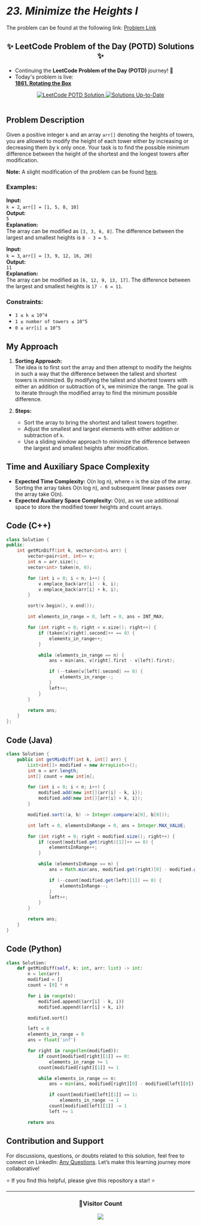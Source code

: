 # *23. Minimize the Heights I*

The problem can be found at the following link: [Problem Link](https://www.geeksforgeeks.org/problems/minimize-the-heights3351/1)

<div align="center">
  <h2>✨ LeetCode Problem of the Day (POTD) Solutions ✨</h2>
</div>

- Continuing the **LeetCode Problem of the Day (POTD)** journey! 🎯  
- Today's problem is live:  
  **[1861. Rotating the Box](https://github.com/Hunterdii/Leetcode-POTD/blob/main/November%202024%20Leetcode%20Solution/1861.Rotating%20the%20Box.md)**  

<div align="center">
  <a href="https://github.com/Hunterdii/Leetcode-POTD/blob/main/November%202024%20Leetcode%20Solution/1861.Rotating%20the%20Box.md">
    <img src="https://img.shields.io/badge/LeetCode%20POTD-Solution%20Live-brightgreen?style=for-the-badge&logo=leetcode" alt="LeetCode POTD Solution" />
  </a>
  <a href="https://github.com/Hunterdii/Leetcode-POTD/blob/main/November%202024%20Leetcode%20Solution/1861.Rotating%20the%20Box.md">
    <img src="https://img.shields.io/badge/Solutions-Up%20to%20Date-blue?style=for-the-badge" alt="Solutions Up-to-Date" />
  </a>
</div>

<br/>

## Problem Description

Given a positive integer `k` and an array `arr[]` denoting the heights of towers, you are allowed to modify the height of each tower either by increasing or decreasing them by `k` only once. Your task is to find the possible minimum difference between the height of the shortest and the longest towers after modification.

**Note:** A slight modification of the problem can be found [here](https://www.geeksforgeeks.org/problems/minimize-the-heights3351/1).

### Examples:

**Input:**  
`k = 2`, `arr[] = [1, 5, 8, 10]`  
**Output:**  
`5`  
**Explanation:**  
The array can be modified as `[3, 3, 6, 8]`. The difference between the largest and smallest heights is `8 - 3 = 5`.

**Input:**  
`k = 3`, `arr[] = [3, 9, 12, 16, 20]`  
**Output:**  
`11`  
**Explanation:**  
The array can be modified as `[6, 12, 9, 13, 17]`. The difference between the largest and smallest heights is `17 - 6 = 11`.

### Constraints:
- `1 ≤ k ≤ 10^4`
- `1 ≤ number of towers ≤ 10^5`
- `0 ≤ arr[i] ≤ 10^5`

## My Approach

1. **Sorting Approach:**  
   The idea is to first sort the array and then attempt to modify the heights in such a way that the difference between the tallest and shortest towers is minimized. By modifying the tallest and shortest towers with either an addition or subtraction of `k`, we minimize the range. The goal is to iterate through the modified array to find the minimum possible difference.

2. **Steps:**  
   - Sort the array to bring the shortest and tallest towers together.
   - Adjust the smallest and largest elements with either addition or subtraction of `k`.
   - Use a sliding window approach to minimize the difference between the largest and smallest heights after modification.

## Time and Auxiliary Space Complexity

- **Expected Time Complexity:** O(n log n), where `n` is the size of the array. Sorting the array takes O(n log n), and subsequent linear passes over the array take O(n).
- **Expected Auxiliary Space Complexity:** O(n), as we use additional space to store the modified tower heights and count arrays.

## Code (C++)

```cpp
class Solution {
public:
    int getMinDiff(int k, vector<int>& arr) {
        vector<pair<int, int>> v;
        int n = arr.size();
        vector<int> taken(n, 0); 

        for (int i = 0; i < n; i++) {
            v.emplace_back(arr[i] - k, i);
            v.emplace_back(arr[i] + k, i);
        }

        sort(v.begin(), v.end());

        int elements_in_range = 0, left = 0, ans = INT_MAX;

        for (int right = 0; right < v.size(); right++) {
            if (taken[v[right].second]++ == 0) {
                elements_in_range++;
            }

            while (elements_in_range == n) {
                ans = min(ans, v[right].first - v[left].first);

                if (--taken[v[left].second] == 0) {
                    elements_in_range--;
                }
                left++;
            }
        }

        return ans;
    }
};
```

## Code (Java)

```java
class Solution {
    public int getMinDiff(int k, int[] arr) {
        List<int[]> modified = new ArrayList<>();
        int n = arr.length;
        int[] count = new int[n];

        for (int i = 0; i < n; i++) {
            modified.add(new int[]{arr[i] - k, i});
            modified.add(new int[]{arr[i] + k, i});
        }

        modified.sort((a, b) -> Integer.compare(a[0], b[0]));

        int left = 0, elementsInRange = 0, ans = Integer.MAX_VALUE;

        for (int right = 0; right < modified.size(); right++) {
            if (count[modified.get(right)[1]]++ == 0) {
                elementsInRange++;
            }

            while (elementsInRange == n) {
                ans = Math.min(ans, modified.get(right)[0] - modified.get(left)[0]);

                if (--count[modified.get(left)[1]] == 0) {
                    elementsInRange--;
                }
                left++;
            }
        }

        return ans;
    }
}
```

## Code (Python)

```python
class Solution:
    def getMinDiff(self, k: int, arr: list) -> int:
        n = len(arr)
        modified = []
        count = [0] * n

        for i in range(n):
            modified.append((arr[i] - k, i))
            modified.append((arr[i] + k, i))

        modified.sort()

        left = 0
        elements_in_range = 0
        ans = float('inf')

        for right in range(len(modified)):
            if count[modified[right][1]] == 0:
                elements_in_range += 1
            count[modified[right][1]] += 1

            while elements_in_range == n:
                ans = min(ans, modified[right][0] - modified[left][0])

                if count[modified[left][1]] == 1:
                    elements_in_range -= 1
                count[modified[left][1]] -= 1
                left += 1

        return ans
```

## Contribution and Support

For discussions, questions, or doubts related to this solution, feel free to connect on LinkedIn: [Any Questions](https://www.linkedin.com/in/het-patel-8b110525a/). Let’s make this learning journey more collaborative!

⭐ If you find this helpful, please give this repository a star! ⭐

---

<div align="center">
  <h3><b>📍Visitor Count</b></h3>
</div>

<p align="center">
  <img src="https://profile-counter.glitch.me/Hunterdii/count.svg" />
</p>
